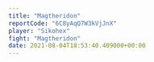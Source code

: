 ```yaml
---
title: "Magtheridon"
reportCode: "6C8yAqQ7W3kVjJnX"
player: "Sikohex"
fight: "Magtheridon"
date: 2021-08-04T18:53:40.409000+00:00
---
```

